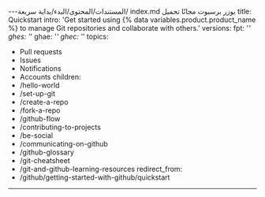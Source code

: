 ---المستندات/المحتوى/البدء/بداية سريعة/ index.md
يوزر برسبوت مجانًا تحميل
title: Quickstart
intro: 'Get started using {% data variables.product.product_name %} to manage Git repositories and collaborate with others.'
versions:
  fpt: '*'
  ghes: '*'
  ghae: '*'
  ghec: '*'
topics:
  - Pull requests
  - Issues
  - Notifications
  - Accounts
children:
  - /hello-world
  - /set-up-git
  - /create-a-repo
  - /fork-a-repo
  - /github-flow
  - /contributing-to-projects
  - /be-social
  - /communicating-on-github
  - /github-glossary
  - /git-cheatsheet
  - /git-and-github-learning-resources
redirect_from:
  - /github/getting-started-with-github/quickstart
---

